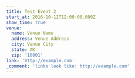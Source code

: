 ```yaml
---
title: Test Event 2
start_at: 2016-10-12T12:00:00.000Z
show_time: true
venue:
  name: Venue Name
  address: Venue Address
  city: Venue City
  state: AK
  zip: '10001'
link: 'http://example.com'
_comment: 'links look like: http://example.com'
---
```



